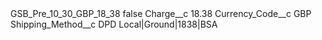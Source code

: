 <?xml version="1.0" encoding="UTF-8"?>
<CustomMetadata xmlns="http://soap.sforce.com/2006/04/metadata" xmlns:xsi="http://www.w3.org/2001/XMLSchema-instance" xmlns:xsd="http://www.w3.org/2001/XMLSchema">
    <label>GSB_Pre_10_30_GBP_18_38</label>
    <protected>false</protected>
    <values>
        <field>Charge__c</field>
        <value xsi:type="xsd:double">18.38</value>
    </values>
    <values>
        <field>Currency_Code__c</field>
        <value xsi:type="xsd:string">GBP</value>
    </values>
    <values>
        <field>Shipping_Method__c</field>
        <value xsi:type="xsd:string">DPD Local|Ground|1838|BSA</value>
    </values>
</CustomMetadata>
